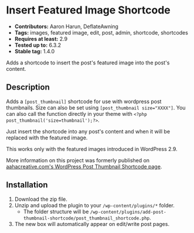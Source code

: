 # Insert Featured Image Shortcode
* **Contributors:** Aaron Harun, DeflateAwning
* **Tags:** images, featured image, edit, post, admin, shortcode, shortcodes
* **Requires at least:** 2.9
* **Tested up to:** 6.3.2
* **Stable tag:** 1.4.0

Adds a shortcode to insert the post's featured image into the post's content.

## Description
Adds a `[post_thumbnail]` shortcode for use with wordpress post thumbnails. Size can also be set using `[post_thumbnail size="XXXX"]`. You can also call the function directly in your theme with `<?php post_thumbnail('size=thumbnail');?>`.

Just insert the shortcode into any post's content and when it will be replaced with the featured image.

This works only with the featured images introduced in WordPress 2.9.

More information on this project was formerly published on [aahacreative.com's WordPress Post Thumbnail Shortcode page](https://web.archive.org/web/20120208201355/http://aahacreative.com/our-projects/wordpress-post-featured-image-shortcode/).

## Installation
1. Download the zip file.
2. Unzip and upload the plugin to your `/wp-content/plugins/*` folder.
    * The folder structure will be `/wp-content/plugins/add-post-thumbnail-shortcode/post_thumbnail_shortcode.php`.
3. The new box will automatically appear on edit/write post pages.
